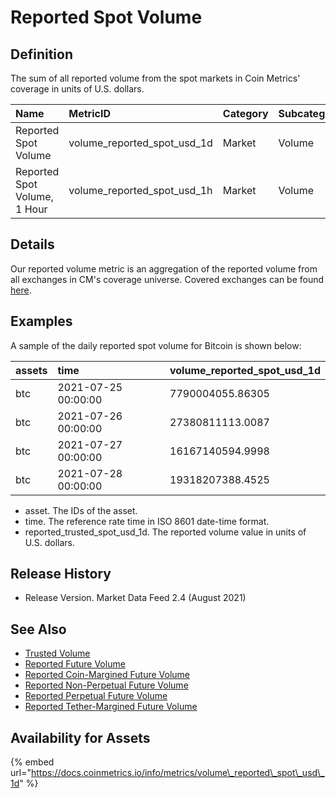 # Reported Spot Volume

## Definition

The sum of all reported volume from the spot markets in Coin Metrics' coverage in units of U.S. dollars.

| Name | MetricID | Category | Subcategory | Type | Unit | Interval |
| :--- | :--- | :--- | :--- | :--- | :--- | :--- |
| Reported Spot Volume | volume\_reported\_spot\_usd\_1d | Market | Volume | NA | USD | 1d |
| Reported Spot Volume, 1 Hour | volume\_reported\_spot\_usd\_1h | Market | Volume | NA | USD | 1h |

## Details

Our reported volume metric is an aggregation of the reported volume from all exchanges in CM's coverage universe.  Covered exchanges can be found [here](../../exchanges/all-exchanges.md).

## Examples

A sample of the daily reported spot volume for Bitcoin is shown below:

| assets | time | volume\_reported\_spot\_usd\_1d |
| :--- | :--- | :--- |
| btc | 2021-07-25 00:00:00 | 7790004055.86305 |
| btc | 2021-07-26 00:00:00 | 27380811113.0087 |
| btc | 2021-07-27 00:00:00 | 16167140594.9998 |
| btc | 2021-07-28 00:00:00 | 19318207388.4525 |

* asset. The IDs of the asset.
* time. The reference rate time in ISO 8601 date-time format.
* reported\_trusted\_spot\_usd\_1d. The reported volume value in units of U.S. dollars.

## Release History

* Release Version. Market Data Feed 2.4 \(August 2021\) 

## See Also

* [Trusted Volume](volume_trusted_spot_usd_1d.md)
* [Reported Future Volume](volume_reported_future_usd_1d.md)
* [Reported Coin-Margined Future Volume](volume_reported_future_coin_margined_usd_1d.md)
* [Reported Non-Perpetual Future Volume](volume_reported_future_nonperpetual_usd_1d.md)
* [Reported Perpetual Future Volume](volume_reported_future_perpetual_usd_1d.md)
* [Reported Tether-Margined Future Volume](volume_reported_future_tether_margined_usd_1d.md)

## Availability for Assets

{% embed url="https://docs.coinmetrics.io/info/metrics/volume\_reported\_spot\_usd\_1d" %}

